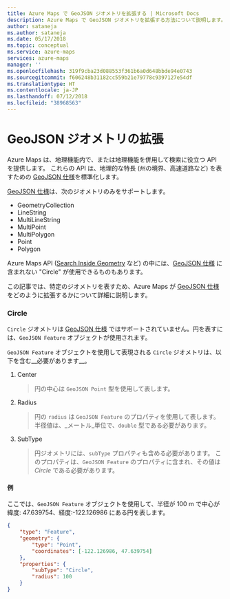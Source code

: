 ```yaml
---
title: Azure Maps で GeoJSON ジオメトリを拡張する | Microsoft Docs
description: Azure Maps で GeoJSON ジオメトリを拡張する方法について説明します。
author: sataneja
ms.author: sataneja
ms.date: 05/17/2018
ms.topic: conceptual
ms.service: azure-maps
services: azure-maps
manager: ''
ms.openlocfilehash: 319f9cba23d088553f361b6a0d648bbde94e0743
ms.sourcegitcommit: f606248b31182cc559b21e79778c9397127e54df
ms.translationtype: HT
ms.contentlocale: ja-JP
ms.lasthandoff: 07/12/2018
ms.locfileid: "38968563"
---
```

# <a name="extending-geojson-geometries"></a>GeoJSON ジオメトリの拡張

Azure Maps は、地理機能内で、または地理機能を併用して検索に役立つ API を提供します。
これらの API は、地理的な特長 (州の境界、高速道路など) を表すための [GeoJSON 仕様][1]を標準化します。  

[GeoJSON 仕様][1]は、次のジオメトリのみをサポートします。

* GeometryCollection
* LineString
* MultiLineString
* MultiPoint
* MultiPolygon
* Point
* Polygon

Azure Maps API ([Search Inside Geometry](https://docs.microsoft.com/rest/api/maps/search/postsearchinsidegeometry) など) の中には、[GeoJSON 仕様][1] に含まれない "Circle" が使用できるものもあります。

この記事では、特定のジオメトリを表すため、Azure Maps が [GeoJSON 仕様][1]をどのように拡張するかについて詳細に説明します。

### <a name="circle"></a>Circle

`Circle` ジオメトリは [GeoJSON 仕様][1] ではサポートされていません。円を表すには、`GeoJSON Feature` オブジェクトが使用されます。

`GeoJSON Feature` オブジェクトを使用して表現される `Circle` ジオメトリは、以下を含む__必要があります__。

1. Center
   >円の中心は `GeoJSON Point` 型を使用して表します。

2. Radius
   >円の `radius` は `GeoJSON Feature` のプロパティを使用して表します。 半径値は、_メートル_単位で、`double` 型である必要があります。

3. SubType
   >円ジオメトリには、`subType` プロパティも含める必要があります。 このプロパティは、`GeoJSON Feature` のプロパティに含まれ、その値は _Circle_ である必要があります。


#### <a name="example"></a>例

ここでは、`GeoJSON Feature` オブジェクトを使用して、半径が 100 m で中心が緯度: 47.639754、経度:-122.126986 にある円を表します。

```json            
{
    "type": "Feature",
    "geometry": {
        "type": "Point",
        "coordinates": [-122.126986, 47.639754]
    },
    "properties": {
        "subType": "Circle",
        "radius": 100
    }
}          
```

[1]: https://tools.ietf.org/html/rfc7946
